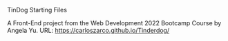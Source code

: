 TinDog Starting Files

A Front-End project from the Web Development 2022 Bootcamp Course  by Angela Yu. 
URL: https://carloszarco.github.io/Tinderdog/
